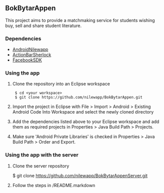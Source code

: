 ## BokBytarAppen

This project aims to provide a matchmaking service for students wishing
buy, sell and share student literature.

### Dependencies

* [AndroidNilewapp](http://github.com/nilewapp/AndroidNilewapp)
* [ActionBarSherlock](http://actionbarsherlock.com)
* [FacebookSDK](http://developers.facebook.com/docs/getting-started/facebook-sdk-for-android/3.0/)

### Using the app

1. Clone the repository into an Eclipse workspace

        $ cd <your workspace>
        $ git clone https://github.com/nilewapp/BokBytarAppen.git

2. Import the project in Eclipse with File > Import > Android > Existing Android Code Into Workspace
and select the newly cloned directory

3. Add the dependencies listed above to your Eclipse workspace and add them as required
projects in Properties > Java Build Path > Projects. 

4. Make sure 'Android Private Libraries' is checked in Properties > Java Build Path > Order and Export.

### Using the app with the server

1. Clone the server repository

    $ git clone https://github.com/nilewapp/BokBytarAppenServer.git

2. Follow the steps in <server directory>/README.markdown 
